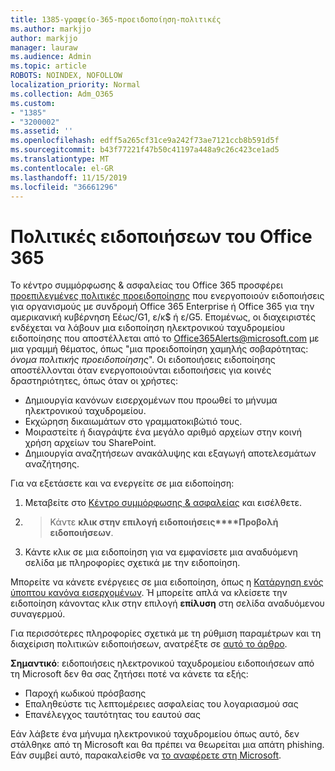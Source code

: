 ```yaml
---
title: 1385-γραφείο-365-προειδοποίηση-πολιτικές
ms.author: markjjo
author: markjjo
manager: lauraw
ms.audience: Admin
ms.topic: article
ROBOTS: NOINDEX, NOFOLLOW
localization_priority: Normal
ms.collection: Adm_O365
ms.custom:
- "1385"
- "3200002"
ms.assetid: ''
ms.openlocfilehash: edff5a265cf31ce9a242f73ae7121ccb8b591d5f
ms.sourcegitcommit: b43f77221f47b50c41197a448a9c26c423ce1ad5
ms.translationtype: MT
ms.contentlocale: el-GR
ms.lasthandoff: 11/15/2019
ms.locfileid: "36661296"
---
```

# <a name="office-365-alert-policies"></a>Πολιτικές ειδοποιήσεων του Office 365

Το κέντρο συμμόρφωσης & ασφαλείας του Office 365 προσφέρει [προεπιλεγμένες πολιτικές προειδοποίησης](https://docs.microsoft.com/office365/securitycompliance/alert-policies#default-alert-policies) που ενεργοποιούν ειδοποιήσεις για οργανισμούς με συνδρομή Office 365 Enterprise ή Office 365 για την αμερικανική κυβέρνηση Εέως/G1, ε/κ$ ή ε/G5. Επομένως, οι διαχειριστές ενδέχεται να λάβουν μια ειδοποίηση ηλεκτρονικού ταχυδρομείου ειδοποίησης που αποστέλλεται από το Office365Alerts@microsoft.com με μια γραμμή θέματος, όπως "μια προειδοποίηση χαμηλής σοβαρότητας: *όνομα πολιτικής προειδοποίησης*". Οι ειδοποιήσεις ειδοποίησης αποστέλλονται όταν ενεργοποιούνται ειδοποιήσεις για κοινές δραστηριότητες, όπως όταν οι χρήστες:

- Δημιουργία κανόνων εισερχομένων που προωθεί το μήνυμα ηλεκτρονικού ταχυδρομείου.
- Εκχώρηση δικαιωμάτων στο γραμματοκιβώτιό τους.
- Μοιραστείτε ή διαγράψτε ένα μεγάλο αριθμό αρχείων στην κοινή χρήση αρχείων του SharePoint.
- Δημιουργία αναζητήσεων ανακάλυψης και εξαγωγή αποτελεσμάτων αναζήτησης.

Για να εξετάσετε και να ενεργείτε σε μια ειδοποίηση:

1. Μεταβείτε στο [Κέντρο συμμόρφωσης & ασφαλείας](https://protection.office.com) και εισέλθετε.
2.  > Κάντε **κλικ στην επιλογή ειδοποιήσεις****Προβολή ειδοποιήσεων**.
3. Κάντε κλικ σε μια ειδοποίηση για να εμφανίσετε μια αναδυόμενη σελίδα με πληροφορίες σχετικά με την ειδοποίηση.

Μπορείτε να κάνετε ενέργειες σε μια ειδοποίηση, όπως η [Κατάργηση ενός ύποπτου κανόνα εισερχομένων](https://docs.microsoft.com/office365/securitycompliance/responding-to-a-compromised-email-account). Ή μπορείτε απλά να κλείσετε την ειδοποίηση κάνοντας κλικ στην επιλογή **επίλυση** στη σελίδα αναδυόμενου συναγερμού.

Για περισσότερες πληροφορίες σχετικά με τη ρύθμιση παραμέτρων και τη διαχείριση πολιτικών ειδοποιήσεων, ανατρέξτε σε [αυτό το άρθρο](https://docs.microsoft.com/office365/securitycompliance/alert-policies).

**Σημαντικό**: ειδοποιήσεις ηλεκτρονικού ταχυδρομείου ειδοποιήσεων από τη Microsoft δεν θα σας ζητήσει ποτέ να κάνετε τα εξής:

- Παροχή κωδικού πρόσβασης
- Επαληθεύστε τις λεπτομέρειες ασφαλείας του λογαριασμού σας
- Επανέλεγχος ταυτότητας του εαυτού σας

Εάν λάβετε ένα μήνυμα ηλεκτρονικού ταχυδρομείου όπως αυτό, δεν στάλθηκε από τη Microsoft και θα πρέπει να θεωρείται μια απάτη phishing. Εάν συμβεί αυτό, παρακαλείσθε να [το αναφέρετε στη Microsoft](https://docs.microsoft.com/office365/SecurityCompliance/report-junk-email-and-phishing-scams-in-outlook-on-the-web-eop).